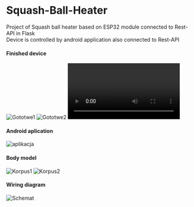 # Squash-Ball-Heater
Project of Squash ball heater based on ESP32 module connected to Rest-API in Flask </br>
Device is controlled by android application also connected to Rest-API</br>
#### Finished device</br>
![Gototwe1](gotowe_urzadzenie.jpg)
![Gototwe2](gotowe_urzadzenie2.jpg)
![Film1](projekt.mp4)
#### Android aplication</br>
![aplikacja](aplikacja.png)
#### Body model</br>
![Korpus1](korpus1.png)
![Korpus2](korpus2.png)
#### Wiring diagram</br>
![Schemat](Schema.jpeg)
